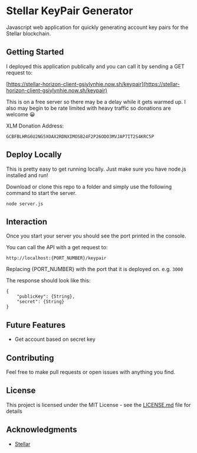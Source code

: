 # Stellar KeyPair Generator

Javascript web application for quickly generating account key pairs for the Stellar blockchain.

## Getting Started

I deployed this application publically and you can call it by sending a GET request to:

[https://stellar-horizon-client-gsiylynhie.now.sh/keypair](https://stellar-horizon-client-gsiylynhie.now.sh/keypair)

This is on a free server so there may be a delay while it gets warmed up. I also may begin to be rate limited with heavy traffic so donations are welcome 😀

XLM Donation Address:
```
GCBFBLHRG6U2NG5XOAX2RDNXIMOSB24F2P26ODO3MVJAP7IT2S4KRC5P
```

## Deploy Locally

This is pretty easy to get running locally. Just make sure you have node.js installed and run!

Download or clone this repo to a folder and simply use the following command to start the server.

```
node server.js
```

## Interaction

Once you start your server you should see the port printed in the console.

You can call the API with a get request to:

```
http://localhost:{PORT_NUMBER}/keypair
```
Replacing {PORT_NUMBER} with the port that it is deployed on. e.g. `3000`

The response should look like this:

```
{
    "publicKey": {String},
    "secret": {String}
}
```

## Future Features
* Get account based on secret key

## Contributing

Feel free to make pull requests or open issues with anything you find.

## License

This project is licensed under the MIT License - see the [LICENSE.md](LICENSE.md) file for details

## Acknowledgments

* [Stellar](stellar.org)


